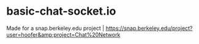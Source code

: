 # basic-chat-socket.io
Made for a snap.berkeley.edu project | https://snap.berkeley.edu/project?user=hoofer&amp;project=Chat%20Network
